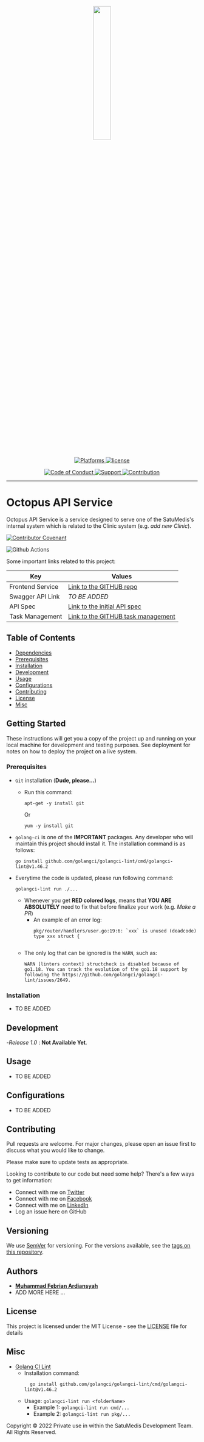 <p align="center">
<a href="https://github.com/satumedishub/octopus-api-service">
<img src="https://raw.githubusercontent.com/gilbarbara/logos/master/logos/docker-icon.svg" width="30%" />
</a>
<br>
</p>
<p align="center">
<a href="#">
<img src="https://img.shields.io/badge/%20Platforms-Windows%20/%20Linux-blue.svg?style=flat-square" alt="Platforms" />
</a>
<a href="https://github.com/satumedishub/octopus-api-service/blob/master/LICENSE">
<img src="https://img.shields.io/badge/%20Licence-MIT-green.svg?style=flat-square" alt="license" />
</a>
</p>
<p align="center">
<a href="https://github.com/satumedishub/octopus-api-service/blob/master/CODE_OF_CONDUCT.md">
<img src="https://img.shields.io/badge/Community-Code%20of%20Conduct-orange.svg?style=flat-squre" alt="Code of Conduct" />
</a>
<a href="https://github.com/satumedishub/octopus-api-service/blob/master/SUPPORT.md">
<img src="https://img.shields.io/badge/Community-Support-red.svg?style=flat-square" alt="Support" />
</a>
<a href="https://github.com/satumedishub/octopus-api-service/blob/master/CONTRIBUTING.md">
<img src="https://img.shields.io/badge/%20Community-Contribution-yellow.svg?style=flat-square" alt="Contribution" />
</a>
</p>
<hr>

# Octopus API Service

Octopus API Service is a service designed to serve one of the SatuMedis's internal system
which is related to the Clinic system (e.g. *add new Clinic*).

[![Contributor Covenant](https://img.shields.io/badge/Contributor%20Covenant-v1.4%20adopted-ff69b4.svg)](CODE_OF_CONDUCT.md)

![Github Actions](https://github.com/satumedishub/octopus-api-service/workflows/Github%20Action/badge.svg)

Some important links related to this project:

| Key              | Values                                                                                                                                                      |
|------------------|-------------------------------------------------------------------------------------------------------------------------------------------------------------|
| Frontend Service | [Link to the GITHUB repo](https://github.com/satumedishub/octopus-webapp)                                                                                   |
| Swagger API Link | *TO BE ADDED*                                                                                                                                               |
| API Spec         | [Link to the initial API spec](https://www.notion.so/satumedis/Internal-Web-App-API-Spec-f6ed8061ad9a4b3bab974de1eaa6f832#c63172661a66453aa291a1cc7469d01d) |
| Task Management  | [Link to the GITHUB task management](https://github.com/orgs/satumedishub/projects/1/views/1)                                                               |

## Table of Contents

* [Dependencies](#dependencies)
* [Prerequisites](#prerequisites)
* [Installation](#installation)
* [Development](#development)
* [Usage](#usage)
* [Configurations](#configurations)
* [Contributing](#contributing)
* [License](#license)
* [Misc](#misc)

## Getting Started

These instructions will get you a copy of the project up and running on your local machine for development and testing
purposes. See deployment for notes on how to deploy the project on a live system.

### Prerequisites

* `Git` installation (**Dude, please...**)
    * Run this command:
      ```shell
      apt-get -y install git
      ```
      Or
      ```shell
      yum -y install git
      ```

* `golang-ci` is one of the **IMPORTANT** packages. Any developer who will maintain this project should install it. The
  installation command is as follows:
    ```shell
    go install github.com/golangci/golangci-lint/cmd/golangci-lint@v1.46.2
    ```
* Everytime the code is updated, please run following command:
  ```shell
  golangci-lint run ./...
  ```
    * Whenever you get **RED colored logs**, means that **YOU ARE ABSOLUTELY** need to fix that before finalize your
      work (e.g. *Make a PR*)
        * An example of an error log:
          ```shell
          pkg/router/handlers/user.go:19:6: `xxx` is unused (deadcode)
          type xxx struct {
               ^
          ```
    * The only log that can be ignored is the `WARN`, such as:
      ```shell
      WARN [linters context] structcheck is disabled because of go1.18. You can track the evolution of the go1.18 support by following the https://github.com/golangci/golangci-lint/issues/2649.
      ```

### Installation

* TO BE ADDED

## Development

-*Release 1.0* : **Not Available Yet**.

## Usage

* TO BE ADDED

## Configurations

* TO BE ADDED

## Contributing

Pull requests are welcome. For major changes, please open an issue first to discuss what you would like to change.

Please make sure to update tests as appropriate.

Looking to contribute to our code but need some help? There's a few ways to get information:

* Connect with me on [Twitter](https://twitter.com/satumedis)
* Connect with me on [Facebook](https://www.facebook.com/profile.php?id=100073637499682)
* Connect with me on [LinkedIn](https://www.linkedin.com/company/76233667)
* Log an issue here on GitHub

## Versioning

We use [SemVer](http://semver.org/) for versioning. For the versions available, see
the [tags on this repository](https://github.com/satumedishub/octopus-api-service/tags).

## Authors

* **[Muhammad Febrian Ardiansyah](https://github.com/ardihikaru)**
* ADD MORE HERE ...

## License

This project is licensed under the MIT License - see the [LICENSE](LICENSE) file for details

## Misc

* [Golang CI Lint](https://golangci-lint.run/usage/install/)
    * Installation command:
      ```
        go install github.com/golangci/golangci-lint/cmd/golangci-lint@v1.46.2
      ```
    * Usage: `golangci-lint run <folderName>`
        * Example 1: `golangci-lint run cmd/...`
        * Example 2: `golangci-lint run pkg/...`

<p> Copyright &copy; 2022 Private use in within the SatuMedis Development Team. All Rights Reserved.</p>
